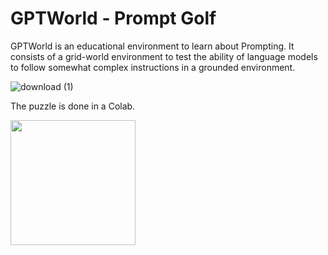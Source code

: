 # GPTWorld - Prompt Golf

GPTWorld is an educational environment to learn about Prompting.
It consists of a grid-world environment to test the ability of language models to follow somewhat complex instructions in a grounded environment. 

![download (1)](https://user-images.githubusercontent.com/35882/234447369-6a4ca94d-5bb8-4c8e-a34d-a1ff0614bf7d.gif)

The puzzle is done in a Colab. 


<img width=200px src="https://user-images.githubusercontent.com/35882/234614176-789fd6a8-bc7c-4f42-889b-81b3879cca36.png"/>
